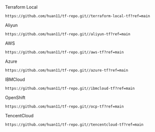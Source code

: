Terraform Local
```
https://github.com/huan11/tf-repo.git//terraform-local-tf?ref=main
```
Aliyun
```
https://github.com/huan11/tf-repo.git//aliyun-tf?ref=main
```
AWS
```
https://github.com/huan11/tf-repo.git//aws-tf?ref=main
```
Azure
```
https://github.com/huan11/tf-repo.git//azure-tf?ref=main
```
IBMCloud
```
https://github.com/huan11/tf-repo.git//ibmcloud-tf?ref=main
```
OpenShift
```
https://github.com/huan11/tf-repo.git//ocp-tf?ref=main
```
TencentCloud
```
https://github.com/huan11/tf-repo.git//tencentcloud-tf?ref=main
```

